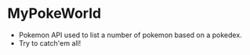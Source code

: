 # MyPokeWorld

- Pokemon API used to list a number of pokemon based on a pokedex.
- Try to catch'em all!